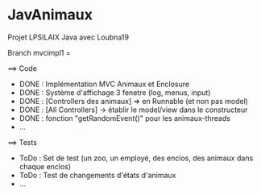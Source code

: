 JavAnimaux
==========

Projet LPSILAIX Java avec Loubna19

Branch mvcimpl1 =

==> Code
- DONE : Implémentation MVC Animaux et Enclosure
- DONE : Système d'affichage 3 fenetre (log, menus, input) 
- DONE : [Controllers des animaux] => en Runnable (et non pas model)
- DONE : [All Controllers] -> établir le model/view dans le constructeur
- DONE : fonction "getRandomEvent()" pour les animaux-threads
- ...

==> Tests
- ToDo : Set de test (un zoo, un employé, des enclos, des animaux dans chaque enclos)
- ToDo : Test de changements d'états d'animaux 
- ...
